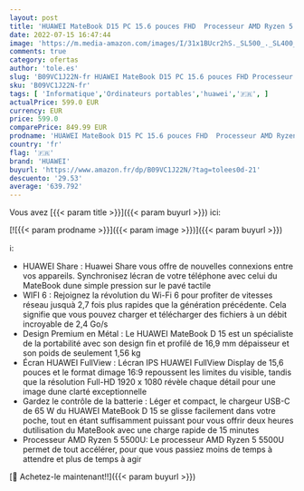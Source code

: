 ```yaml
---
layout: post
title: 'HUAWEI MateBook D15 PC 15.6 pouces FHD  Processeur AMD Ryzen 5 5500U  RAM 8Go SSD 512Go  Design Premium en Métal  Capteur D empreinte Digitale  Un Port USB-C   Clavier Français AZERTY  Wifi 6 Argent'
date: 2022-07-15 16:47:44
image: 'https://m.media-amazon.com/images/I/31x1BUcr2hS._SL500_._SL400_.jpg'
comments: true
category: ofertas
author: 'tole.es'
slug: 'B09VC1J22N-fr HUAWEI MateBook D15 PC 15.6 pouces FHD Processeur AMD...'
sku: 'B09VC1J22N-fr'
tags: [ 'Informatique','Ordinateurs portables','huawei','🇫🇷', ]
actualPrice: 599.0 EUR
currency: EUR
price: 599.0
comparePrice: 849.99 EUR
prodname: 'HUAWEI MateBook D15 PC 15.6 pouces FHD  Processeur AMD Ryzen 5 5500U  RAM 8Go SSD 512Go  Design Premium en Métal  Capteur D empreinte Digitale  Un Port USB-C   Clavier Français AZERTY  Wifi 6 Argent'
country: 'fr'
flag: '🇫🇷'
brand: 'HUAWEI'
buyurl: 'https://www.amazon.fr/dp/B09VC1J22N/?tag=tolees0d-21'
descuento: '29.53'
average: '639.792'
---
```


Vous avez [{{< param title >}}]({{< param buyurl >}}) ici:

[![{{< param prodname >}}]({{< param image >}})]({{< param buyurl >}})

ℹ️:

- HUAWEI Share : Huawei Share vous offre de nouvelles connexions entre vos appareils. Synchronisez lécran de votre téléphone avec celui du MateBook dune simple pression sur le pavé tactile
- WIFI 6 : Rejoignez la révolution du Wi-Fi 6 pour profiter de vitesses réseau jusquà 2,7 fois plus rapides que la génération précédente. Cela signifie que vous pouvez charger et télécharger des fichiers à un débit incroyable de 2,4 Go/s
- Design Premium en Métal : Le HUAWEI MateBook D 15 est un spécialiste de la portabilité avec son design fin et profilé de 16,9 mm dépaisseur et son poids de seulement 1,56 kg
- Écran HUAWEI FullView : Lécran IPS HUAWEI FullView Display de 15,6 pouces et le format dimage 16:9 repoussent les limites du visible, tandis que la résolution Full-HD 1920 x 1080 révèle chaque détail pour une image dune clarté exceptionnelle
- Gardez le contrôle de la batterie : Léger et compact, le chargeur USB-C de 65 W du HUAWEI MateBook D 15 se glisse facilement dans votre poche, tout en étant suffisamment puissant pour vous offrir deux heures dutilisation du MateBook avec une charge rapide de 15 minutes
- Processeur ‎AMD Ryzen 5 5500U: Le processeur AMD Ryzen 5 5500U permet de tout accélérer, pour que vous passiez moins de temps à attendre et plus de temps à agir

[🛒 Achetez-le maintenant!!]({{< param buyurl >}})
